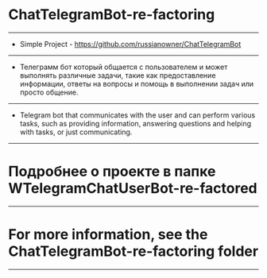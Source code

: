 # ChatTelegramBot-re-factoring
---
- Simple Project - https://github.com/russianowner/ChatTelegramBot
---
- Телеграмм бот который общается с пользователем и может выполнять различные задачи, такие как предоставление информации, ответы на вопросы и помощь в выполнении задач или просто общение.
---
- Telegram bot that communicates with the user and can perform various tasks, such as providing information, answering questions and helping with tasks, or just communicating.
---
# Подробнее о проекте в папке WTelegramChatUserBot-re-factored
---
# For more information, see the ChatTelegramBot-re-factoring folder
---
